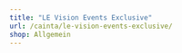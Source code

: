 ```yaml
---
title: "LE Vision Events Exclusive"
url: /cainta/le-vision-events-exclusive/
shop: Allgemein
---
```

